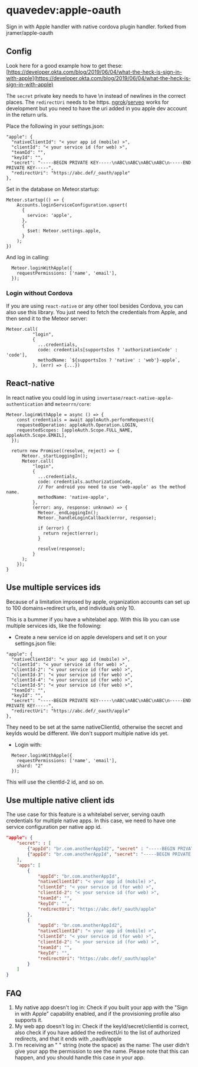 # quavedev:apple-oauth

Sign in with Apple handler with native cordova plugin handler. forked from jramer/apple-oauth

## Config

Look here for a good example how to get these:
[https://developer.okta.com/blog/2019/06/04/what-the-heck-is-sign-in-with-apple](https://developer.okta.com/blog/2019/06/04/what-the-heck-is-sign-in-with-apple)

The `secret` private key needs to have \n instead of newlines in the correct places.
The `redirectUri` needs to be https. [ngrok](https://ngrok.com)/[serveo](https://serveo.net) works for development but you need to have the uri added in you apple dev account in the return urls.

Place the following in your settings.json:


```
"apple": {
  "nativeClientId": "< your app id (mobile) >",
  "clientId": "< your service id (for web) >",
  "teamId": "",
  "keyId": "",
  "secret": "-----BEGIN PRIVATE KEY-----\nABC\nABC\nABC\nABC\n-----END PRIVATE KEY-----",
  "redirectUri": "https://abc.def/_oauth/apple"
},
```

Set in the database on Meteor.startup:

```
Meteor.startup(() => {
    Accounts.loginServiceConfiguration.upsert(
      {
        service: 'apple',
      },
      {
        $set: Meteor.settings.apple,
      }
    );
})
```


And log in calling:
```
  Meteor.loginWithApple({
    requestPermissions: ['name', 'email'],
  });
```

### Login without Cordova

If you are using `react-native` or any other tool besides Cordova, you can also use this library.
You just need to fetch the credentials from Apple, and then send it to the Meteor server:
```
Meteor.call(
          "login",
          {
            ...credentials,
            code: credentials[supportsIos ? 'authorizationCode' : 'code'],
            methodName: `${supportsIos ? 'native' : 'web'}-apple`,
          }, (err) => {...})
```

## React-native
In react native you could log in using `invertase/react-native-apple-authentication` and `meteorrn/core`:
```
Meteor.loginWithApple = async () => {
    const credentials = await appleAuth.performRequest({
    requestedOperation: appleAuth.Operation.LOGIN,
    requestedScopes: [appleAuth.Scope.FULL_NAME, appleAuth.Scope.EMAIL],
  });
  
  return new Promise((resolve, reject) => {
      Meteor._startLoggingIn();
      Meteor.call(
          "login",
          {
            ...credentials,
            code: credentials.authorizationCode,
            // For android you need to use 'web-apple' as the method name.
            methodName: 'native-apple',
          },
          (error: any, response: unknown) => {
            Meteor._endLoggingIn();
            Meteor._handleLoginCallback(error, response);

            if (error) {
              return reject(error);
            }

            resolve(response);
          }
      );
    });
}
```

## Use multiple services ids

Because of a limitation imposed by apple, organization accounts can set up to 100 domains+redirect urls, and individuals only 10.

This is a bummer if you have a whitelabel app. With this lib you can use multiple services ids, like the following:

- Create a new service id on apple developers and set it on your settings.json file:

```
"apple": {
  "nativeClientId": "< your app id (mobile) >",
  "clientId": "< your service id (for web) >",
  "clientId-2": "< your service id (for web) >",
  "clientId-3": "< your service id (for web) >",
  "clientId-4": "< your service id (for web) >",
  "clientId-5": "< your service id (for web) >",
  "teamId": "",
  "keyId": "",
  "secret": "-----BEGIN PRIVATE KEY-----\nABC\nABC\nABC\nABC\n-----END PRIVATE KEY-----",
  "redirectUri": "https://abc.def/_oauth/apple"
},
```
They need to be set at the same nativeClientId, otherwise the secret and keyIds would be different. We don't support multiple native ids yet.

- Login with:
```
  Meteor.loginWithApple({
    requestPermissions: ['name', 'email'],
    shard: "2"
  });
```
This will use the clientId-2 id, and so on.

## Use multiple native client ids

The use case for this feature is a whitelabel server, serving oauth credentials for multiple native apps. In this case, we need to have one service configuration per native app id.

```json
"apple": {
    "secret": : [ 
        {"appId": "br.com.anotherAppId2", "secret" : "-----BEGIN PRIVATE KEY-----\nABC\nABC\nABC\nABC\n-----END PRIVATE KEY-----"}
        {"appId": "br.com.anotherAppId", "secret": "-----BEGIN PRIVATE KEY-----\nABC\nABC\nABC\nABC\n-----END PRIVATE KEY-----"}
    ],
    "apps": [
        {
            "appId": "br.com.anotherAppId",
            "nativeClientId": "< your app id (mobile) >",
            "clientId": "< your service id (for web) >",
            "clientId-2": "< your service id (for web) >",
            "teamId": "",
            "keyId": "",
            "redirectUri": "https://abc.def/_oauth/apple"
        },
        {
            "appId": "br.com.anotherAppId2",
            "nativeClientId": "< your app id (mobile) >",
            "clientId": "< your service id (for web) >",
            "clientId-2": "< your service id (for web) >",
            "teamId": "",
            "keyId": "",
            "redirectUri": "https://abc.def/_oauth/apple"
        }
    ]
}
```




## FAQ

1. My native app doesn't log in: Check if you built your app with the "Sign in with Apple" capability enabled, and if the provisioning profile also supports it.
2. My web app doesn't log in: Check if the keyId/secret/clientId is correct, also check if you have added the redirectUri to the list of authorized redirects, and that it ends with _oauth/apple
3. I'm receiving an " " string (note the space) as the name: The user didn't give your app the permission to see the name. Please note that this can happen, and you should handle this case in your app.
